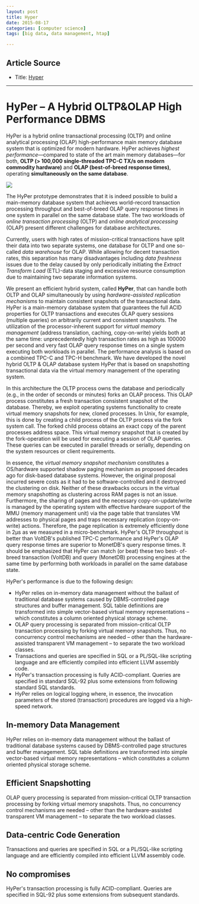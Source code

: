 ```yaml
---
layout: post
title: Hyper
date: 2015-08-17
categories: [computer science]
tags: [big data, data management, htap]

---
```


## Article Source
* Title: [Hyper](http://www.hyper-db.com)

---

# HyPer – A Hybrid OLTP&OLAP High Performance DBMS

HyPer is a hybrid online transactional processing (OLTP) and online analytical processing (OLAP) high-performance main memory database system that is optimized for modern hardware. HyPer achieves *highest performance*—compared to state of the art main memory databases—for both, **OLTP (> 100,000 single-threaded TPC-C TX/s on modern commodity hardware)** and **OLAP (best-of-breed response times)**, operating **simultaneously on the same database**.

![](http://sungsoo.github.com/images/hyper.png)

The HyPer prototype demonstrates that it is indeed possible to build a main-memory database system that achieves world-record transaction processing throughput and best-of-breed OLAP query response times in one system in parallel on the same database state. The two workloads of *online transaction processing* (OLTP) and *online analytical processing* (OLAP) present different challenges for database architectures. 

Currently, users with high rates of mission-critical transactions have split their data into two separate systems, one database for OLTP and one so-called *data warehouse* for OLAP. While allowing for decent transaction rates, this separation has many disadvantages including *data freshness* issues due to the delay caused by only periodically initiating the *Extract Transform Load* (ETL)-data staging and excessive resource consumption due to maintaining two separate information systems. 

We present an efficient hybrid system, called **HyPer**, that can handle both OLTP and OLAP simultaneously by using *hardware-assisted replication mechanisms* to maintain consistent snapshots of the transactional data. HyPer is a main-memory database system that guarantees the full ACID properties for OLTP transactions and executes OLAP query sessions (multiple queries) on arbitrarily current and consistent snapshots. The utilization of the processor-inherent support for *virtual memory management* (address translation, caching, copy-on-write) yields both at the same time: unprecedentedly high transaction rates as high as 100000 per second and very fast OLAP query response times on a single system executing both workloads in parallel. The performance analysis is based on a combined TPC-C and TPC-H benchmark. We have developed the novel hybrid OLTP & OLAP database system HyPer that is based on snapshotting transactional data via the virtual memory management of the operating system. 

In this architecture the OLTP process owns the database and periodically (e.g., in the order of seconds or minutes) forks an OLAP process. This OLAP process constitutes a fresh transaction consistent snapshot of the database. Thereby, we exploit operating systems functionality to create virtual memory snapshots for new, cloned processes. In Unix, for example, this is done by creating a child process of the OLTP process via the fork system call. The forked child process obtains an exact copy of the parent processes address space. This virtual memory snapshot that is created by the fork-operation will be used for executing a session of OLAP queries. These queries can be executed in parallel threads or serially, depending on the system resources or client requirements. 

In essence, the *virtual memory snapshot mechanism* constitutes a OS/hardware supported shadow paging mechanism as proposed decades ago for disk-based database systems. However, the original proposal incurred severe costs as it had to be software-controlled and it destroyed the clustering on disk. Neither of these drawbacks occurs in the virtual memory snapshotting as clustering across RAM pages is not an issue. Furthermore, the sharing of pages and the necessary copy-on-update/write is managed by the operating system with effective hardware support of the MMU (memory management unit) via the page table that translates VM addresses to physical pages and traps necessary replication (copy-on-write) actions. Therefore, the page replication is extremely efficiently done in 2μs as we measured in a micro-benchmark. HyPer's OLTP throughput is better than VoltDB's published TPC-C performance and HyPer's OLAP query response times are superior to MonetDB's query response times. It should be emphasized that HyPer can match (or beat) these two best- of-breed transaction (VoltDB) and query (MonetDB) processing engines at the same time by performing both workloads in parallel on the same database state. 

HyPer's performance is due to the following design:

* HyPer relies on in-memory data management without the ballast of traditional database systems caused by DBMS-controlled page structures and buffer management. SQL table definitions are transformed into simple vector-based virtual memory representations – which constitutes a column oriented physical storage scheme.
* OLAP query processing is separated from mission-critical OLTP transaction processing by forking virtual memory snapshots. Thus, no concurrency control mechanisms are needed – other than the hardware-assisted transparent VM management – to separate the two workload classes.
* Transactions and queries are specified in SQL or a PL/SQL-like scripting language and are efficiently compiled into efficient LLVM assembly code.
* HyPer's transaction processing is fully ACID-compliant. Queries are specified in standard SQL-92 plus some extensions from following standard SQL standards.
* HyPer relies on logical logging where, in essence, the invocation parameters of the stored (transaction) procedures are logged via a high-speed network.

## In-memory Data Management

HyPer relies on in-memory data management without the ballast of traditional database systems caused by DBMS-controlled page structures and buffer management. SQL table definitions are transformed into simple vector-based virtual memory representations – which constitutes a column oriented physical storage scheme.

## Efficient Snapshotting

OLAP query processing is separated from mission-critical OLTP transaction processing by forking virtual memory snapshots. Thus, no concurrency control mechanisms are needed – other than the hardware-assisted transparent VM management – to separate the two workload classes.

## Data-centric Code Generation

Transactions and queries are specified in SQL or a PL/SQL-like scripting language and are efficiently compiled into efficient LLVM assembly code.

## No compromises

HyPer's transaction processing is fully ACID-compliant. Queries are specified in SQL-92 plus some extensions from subsequent standards.

